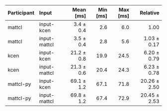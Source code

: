 | Participant | Input | Mean [ms] | Min [ms] | Max [ms] | Relative |
|:---|:---|---:|---:|---:|---:|
| mattcl | input-kcen | 3.4 ± 0.4 | 2.6 | 6.0 | 1.00 |
| mattcl | input-mattcl | 3.5 ± 0.4 | 2.8 | 5.6 | 1.03 ± 0.17 |
| kcen | input-kcen | 21.2 ± 0.8 | 19.9 | 24.5 | 6.20 ± 0.79 |
| kcen | input-mattcl | 21.3 ± 0.6 | 20.4 | 24.3 | 6.23 ± 0.78 |
| mattcl-py | input-kcen | 69.1 ± 1.2 | 67.1 | 71.8 | 20.26 ± 2.50 |
| mattcl-py | input-mattcl | 69.8 ± 1.2 | 67.4 | 72.9 | 20.45 ± 2.53 |
